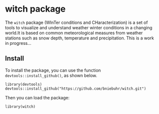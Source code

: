 # witch package

The `witch` package (WInTer conditions and CHaracterization) is a set of tools to visualize and understand weather winter conditions in a changing world.It is based on common meteorological measures from weather stations such as snow depth, temperature and precipitation.
This is a work in progress...

## Install

To install the package, you can use the function `devtools::install_github()`, as shown below.

```{r}
library(devtools)
devtools::install_github("https://github.com/bniebuhr/witch.git")
```
Then you can load the package:

```{r}
library(witch)
```

